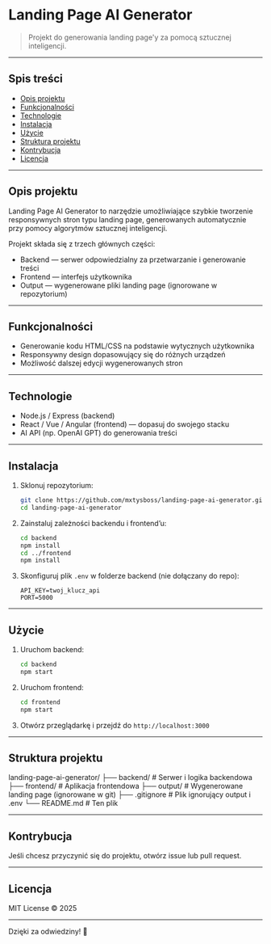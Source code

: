 # Landing Page AI Generator

> Projekt do generowania landing page'y za pomocą sztucznej inteligencji.

---

## Spis treści

- [Opis projektu](#opis-projektu)
- [Funkcjonalności](#funkcjonalności)
- [Technologie](#technologie)
- [Instalacja](#instalacja)
- [Użycie](#użycie)
- [Struktura projektu](#struktura-projektu)
- [Kontrybucja](#kontrybucja)
- [Licencja](#licencja)

---

## Opis projektu

Landing Page AI Generator to narzędzie umożliwiające szybkie tworzenie responsywnych stron typu landing page, generowanych automatycznie przy pomocy algorytmów sztucznej inteligencji.

Projekt składa się z trzech głównych części:

- Backend — serwer odpowiedzialny za przetwarzanie i generowanie treści
- Frontend — interfejs użytkownika
- Output — wygenerowane pliki landing page (ignorowane w repozytorium)

---

## Funkcjonalności

- Generowanie kodu HTML/CSS na podstawie wytycznych użytkownika
- Responsywny design dopasowujący się do różnych urządzeń
- Możliwość dalszej edycji wygenerowanych stron

---

## Technologie

- Node.js / Express (backend)
- React / Vue / Angular (frontend) — dopasuj do swojego stacku
- AI API (np. OpenAI GPT) do generowania treści

---

## Instalacja

1. Sklonuj repozytorium:

    ```bash
    git clone https://github.com/mxtysboss/landing-page-ai-generator.git
    cd landing-page-ai-generator
    ```

2. Zainstaluj zależności backendu i frontend’u:

    ```bash
    cd backend
    npm install
    cd ../frontend
    npm install
    ```

3. Skonfiguruj plik `.env` w folderze backend (nie dołączany do repo):

    ```env
    API_KEY=twoj_klucz_api
    PORT=5000
    ```

---

## Użycie

1. Uruchom backend:

    ```bash
    cd backend
    npm start
    ```

2. Uruchom frontend:

    ```bash
    cd frontend
    npm start
    ```

3. Otwórz przeglądarkę i przejdź do `http://localhost:3000`

---

## Struktura projektu

landing-page-ai-generator/
├── backend/ # Serwer i logika backendowa
├── frontend/ # Aplikacja frontendowa
├── output/ # Wygenerowane landing page (ignorowane w git)
├── .gitignore # Plik ignorujący output i .env
└── README.md # Ten plik


---

## Kontrybucja

Jeśli chcesz przyczynić się do projektu, otwórz issue lub pull request.

---

## Licencja

MIT License © 2025

---

Dzięki za odwiedziny! 🚀

